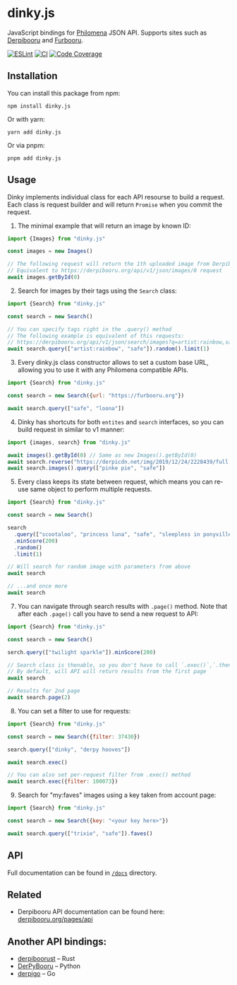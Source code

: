 # dinky.js

JavaScript bindings for [Philomena](https://github.com/philomena-dev/philomena) JSON API. Supports sites such as [Derpibooru](https://derpibooru.org) and [Furbooru](https://furbooru.org).

[![ESLint](https://github.com/octet-stream/dinky/workflows/ESLint/badge.svg)](https://github.com/octet-stream/dinky/actions/workflows/eslint.yml)
[![CI](https://github.com/octet-stream/dinky/workflows/CI/badge.svg)](https://github.com/octet-stream/dinky/actions/workflows/ci.yml)
[![Code Coverage](https://codecov.io/github/octet-stream/dinky/coverage.svg?branch=master)](https://codecov.io/github/octet-stream/dinky?branch=master)

## Installation

You can install this package from npm:

```
npm install dinky.js
```

Or with yarn:

```
yarn add dinky.js
```

Or via pnpm:

```
pnpm add dinky.js
```

## Usage

Dinky implements individual class for each API resourse to build a request. Each class is request builder and will return `Promise` when you commit the request.

1. The minimal example that will return an image by known ID:

```js
import {Images} from "dinky.js"

const images = new Images()

// The following request will return the 1th uploaded image from Derpibooru.
// Equivalent to https://derpibooru.org/api/v1/json/images/0 request
await images.getById(0)
```

2. Search for images by their tags using the `Search` class:

```js
import {Search} from "dinky.js"

const search = new Search()

// You can specify tags right in the .query() method
// The following example is equivalent of this requests:
// https://derpibooru.org/api/v1/json/search/images?q=artist:rainbow,safe&sf=random&per_page=1
await search.query(["artist:rainbow", "safe"]).random().limit(1)
```

3. Every dinky.js class constructor allows to set a custom base URL, allowing you to use it with any Philomena compatible APIs.

```js
import {Search} from "dinky.js"

const search = new Search({url: "https://furbooru.org"})

await search.query(["safe", "loona"])
```

4. Dinky has shortcuts for both `entites` and `search` interfaces, so you can build request in similar to v1 manner:

```js
import {images, search} from "dinky.js"

await images().getById(0) // Same as new Images().getById(0)
await search.reverse("https://derpicdn.net/img/2019/12/24/2228439/full.jpg") // Same as new SearchImages().reverse()
await search.images().query(["pinke pie", "safe"])
```

5. Every class keeps its state between request, which means you can re-use same object to perform multiple requests.

```js
import {Search} from "dinky.js"

const search = new Search()

search
  .query(["scootaloo", "princess luna", "safe", "sleepless in ponyville"])
  .minScore(200)
  .random()
  .limit(1)

// Will search for random image with parameters from above
await search

// ...and once more
await search
```

7. You can navigate through search results with `.page()` method. Note that after each `.page()` call you have to send a new request to API:

```js
import {Search} from "dinky.js"

const search = new Search()

serch.query(["twilight sparkle"]).minScore(200)

// Search class is thenable, so you don't have to call `.exec()`,`.then()` and `.catch()` methods to commit a request.
// By default, will API will return results from the first page
await search

// Results for 2nd page
await search.page(2)
```

8. You can set a filter to use for requests:

```js
import {Search} from "dinky.js"

const search = new Search({filter: 37430})

search.query(["dinky", "derpy hooves"])

await search.exec()

// You can also set per-request filter from .exec() method
await search.exec({filter: 100073})
```

9. Search for "my:faves" images using a key taken from account page:

```js
import {Search} from "dinky.js"

const search = new Search({key: "<your key here>"})

await search.query(["trixie", "safe"]).faves()
```

## API

Full documentation can be found in [`/docs`](https://github.com/octet-stream/dinky/tree/master/docs) directory.

## Related

* Derpibooru API documentation can be found here: [derpibooru.org/pages/api](https://derpibooru.org/pages/api)

## Another API bindings:
* [derpiboorust](https://github.com/Ralvke/derpiboorust) – Rust
* [DerPyBooru](https://github.com/joshua-stone/DerPyBooru) – Python
* [derpigo](https://github.com/Xe/derpigo) – Go
